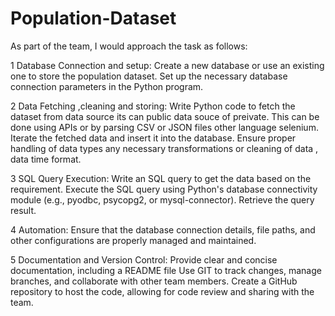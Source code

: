 # Population-Dataset

As part of the team, I would approach the task as follows:

1 Database Connection and setup:
  Create a new database or use an existing one to store the population dataset.
  Set up the necessary database connection parameters in the Python program.
  
2 Data Fetching ,cleaning and storing:
  Write Python code to fetch the dataset from data source its can public data souce of preivate. This can be done using APIs or by parsing CSV or JSON files other language selenium.
  Iterate the fetched data and insert it into the database. Ensure proper handling of data types any necessary transformations or cleaning of data , data time format.

3 SQL Query Execution:
  Write an SQL query to  get the data based on the requirement.
  Execute the SQL query using Python's database connectivity module (e.g., pyodbc, psycopg2, or mysql-connector).
  Retrieve the query result.
  
4 Automation:
Ensure that the database connection details, file paths, and other configurations are properly managed and maintained.

5 Documentation and Version Control:
  Provide clear and concise documentation, including a README file 
  Use GIT to track changes, manage branches, and collaborate with other team members.
  Create a GitHub repository to host the code, allowing for code review and sharing with the team.


